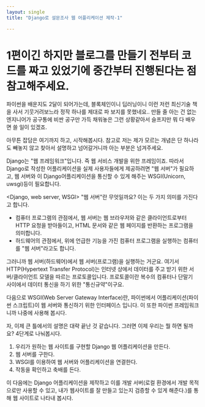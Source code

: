 ```yaml
---
layout: single
title: "Django로 설문조사 웹 어플리케이션 제작-1"

---
```

# 1편이긴 하지만 블로그를 만들기 전부터 코드를 짜고 있었기에 중간부터 진행된다는 점 참고해주세요.

파이썬을 배운지도 2달이 되어가는데, 블록체인이니 딥러닝이니 이런 저런 최신기술 책을 사서 기웃거려보느라 정작 하나를 제대로 파 보지를 못했네요..
만들 줄 아는 건 없는 엔지니어가 공구통에 비싼 공구만 가득 채워놓은 그런 상황같아서 슬프지만 뭐 다 배우면 쓸 일이 있겠죠.

아무튼 잡담은 여기까지 하고, 시작해봅시다. 참고로 저는 제가 모르는 개념은 단 하나라도 빼놓지 않고 찾아서 설명하고 넘어갈거니까 아는 부분은 넘겨주세요.

Django는 "웹 프레임워크"입니다. 즉 웹 서비스 개발을 위한 프레임이죠. 따라서 Django로 작성한 어플리케이션을 실제 사용자들에게 제공하려면 "웹 서버"가 필요하고, 웹 서버와 이 Django어플리케이션을 통신할 수 있게 해주는 WSGI(Unicorn, uwsgi)등이 필요합니다.

<Django, web server, WSGI>
"웹 서버"란 무엇일까요? 이는 두 가지 의미를 가진다고 합니다.
- 컴퓨터 프로그램의 관점에서, 웹 서버는 웹 브라우저와 같은 클라이언트로부터 HTTP 요청을 받아들이고, HTML 문서와 같은 웹 페이지를 반환하는 프로그램을 의미합니다.
- 하드웨어의 관점에서, 위에 언급한 기능을 가진 컴퓨터 프로그램을 실행하는 컴퓨터를 "웹 서버"라고도 합니다.

그러니까 웹 서버(하드웨어)에서 웹 서버(프로그램)을 실행하는 거군요. 여기서 HTTP(Hypertext Transfer Protocol)는 인터넷 상에서 데이터를 주고 받기 위한 서버/클라이언트 모델을 따르는 프로토콜입니다. 프로토콜이란 복수의 컴퓨터나 단말기 사이에서 데이터 통신을 하기 위한 "통신규약"이구요.

다음으로 WSGI(Web Server Gateway Interface)란, 파이썬에서 어플리케이션(파이썬 스크립트)이 웹 서버와 통신하기 위한 인터페이스 입니다. 이 또한 파이썬 프레임워크니까 나중에 사용해 봅시다.

자, 이제 큰 틀에서의 설명은 대략 끝난 것 같습니다. 그러면 이제 우리는 뭘 하면 될까요? 4단계로 나눠봅시다.
1. 우리가 원하는 웹 사이트를 구현할 Django 웹 어플리케이션을 만든다.
2. 웹 서버를 구한다.
3. WSGI를 이용하여 웹 서버와 어플리케이션을 연결한다.
4. 작동을 확인하고 축배를 든다.

이 다음에는 Django 어플리케이션을 제작하고 이를 개발 서버(로컬 환경에서 개발 목적으로만 사용할 수 있고, 내가 웹사이트를 잘 만들고 있는지 검증할 수 있게 해준다.)를 통해 웹 사이트로 나타내 봅시다. 

